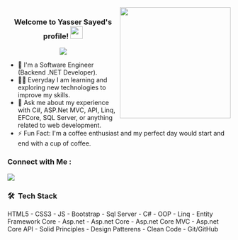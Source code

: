 
<img width="250" align="right" src="https://c.tenor.com/_DOBjnGspYAAAAAM/code-coding.gif">

<h3 align="center">
  Welcome to Yasser Sayed's profile!
  <img src="https://media.giphy.com/media/hvRJCLFzcasrR4ia7z/giphy.gif" width="28">
</h3>

<!-- Typing SVG by DenverCoder1 - https://github.com/DenverCoder1/readme-typing-svg -->
<p align="center">
  <a href="https://github.com/DenverCoder1/readme-typing-svg"><img src="https://readme-typing-svg.herokuapp.com/?lines=Backend%20web%20developer;Always%20learning%20new%20things&font=Fira%20Code&center=true&width=440&height=45&color=f75c7e&vCenter=true&size=22"></a>
</p> 

- 🏢 I'm a Software Engineer (Backend .NET Developer).
- 👨‍💻 Everyday I am learning and exploring new technologies to improve my skills.
- 💬 Ask me about my experience with C#, ASP.Net MVC, API, Linq, EFCore, SQL Server, or anything related to web development.
- ⚡ Fun Fact: I'm a coffee enthusiast and my perfect day would start and end with a cup of coffee.


### Connect with Me :

<a href="https://linkedin.com/in/yasserbnsayed" target="_blank"><img src="https://img.shields.io/badge/-Yasser%20Sayed-0077B5?style=for-the-badge&logo=Linkedin&logoColor=white"/></a>

### 🛠 &nbsp;Tech Stack
HTML5 - CSS3 - JS - Bootstrap - Sql Server - C# - OOP - Linq - Entity Framework Core - Asp.net - Asp.net Core - Asp.net Core MVC - Asp.net Core API - Solid Principles - Design Patterens - Clean Code - Git/GitHub




